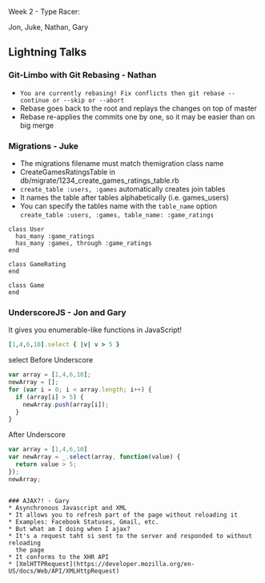 Week 2 - Type Racer:

Jon,
Juke,
Nathan,
Gary

## Lightning Talks

### Git-Limbo with Git Rebasing - Nathan

* `You are currently rebasing! Fix conflicts then
  git rebase --continue or --skip or --abort`
* Rebase goes back to the root and replays the changes on top of master
* Rebase re-applies the commits one by one, so it may be easier than on big
  merge

### Migrations - Juke

* The migrations filename must match themigration class name
* CreateGamesRatingsTable in db/migrate/1234_create_games_ratings_table.rb
* `create_table :users, :games` automatically creates join tables
* It names the table after tables alphabetically (i.e. games_users)
* You can specify the tables name with the `table_name` option
  `create_table :users, :games, table_name: :game_ratings`

```
class User
  has_many :game_ratings
  has_many :games, through :game_ratings
end

class GameRating
end

class Game
end
```

### UnderscoreJS - Jon and Gary
It gives you enumerable-like functions in JavaScript!
```ruby
[1,4,6,10].select { |v| v > 5 }
```
select Before Underscore
```javascript
var array = [1,4,6,10];
newArray = [];
for (var i = 0; i < array.length; i++) {
  if (array[i] > 5) {
    newArray.push(array[i]);
  }
}
```

After Underscore

```javascript
var array = [1,4,6,10]
var newArray = _.select(array, function(value) {
  return value > 5;
});
newArray;
```

```

### AJAX?! - Gary
* Asynchronous Javascript and XML
* It allows you to refresh part of the page without reloading it
* Examples: Facebook Statuses, Gmail, etc.
* But what am I doing when I ajax?
* It's a request taht si sent to the server and responded to without reloading
  the page
* It conforms to the XHR API
* [XmlHTTPRequest](https://developer.mozilla.org/en-US/docs/Web/API/XMLHttpRequest)
